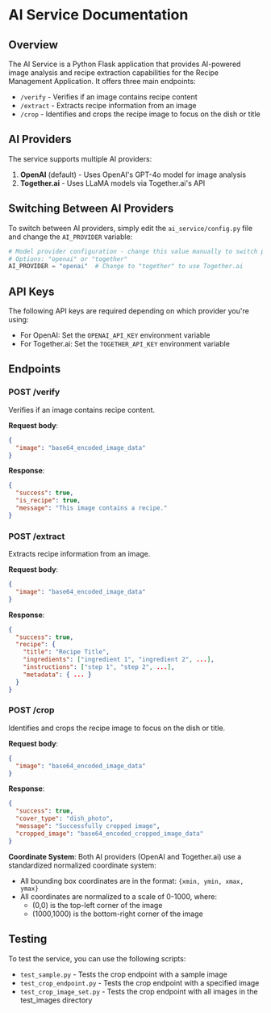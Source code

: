 # AI Service Documentation

## Overview
The AI Service is a Python Flask application that provides AI-powered image analysis and recipe extraction capabilities for the Recipe Management Application. It offers three main endpoints:

- `/verify` - Verifies if an image contains recipe content
- `/extract` - Extracts recipe information from an image
- `/crop` - Identifies and crops the recipe image to focus on the dish or title

## AI Providers
The service supports multiple AI providers:

1. **OpenAI** (default) - Uses OpenAI's GPT-4o model for image analysis
2. **Together.ai** - Uses LLaMA models via Together.ai's API

## Switching Between AI Providers

To switch between AI providers, simply edit the `ai_service/config.py` file and change the `AI_PROVIDER` variable:

```python
# Model provider configuration - change this value manually to switch providers
# Options: "openai" or "together"
AI_PROVIDER = "openai"  # Change to "together" to use Together.ai
```

## API Keys

The following API keys are required depending on which provider you're using:

- For OpenAI: Set the `OPENAI_API_KEY` environment variable
- For Together.ai: Set the `TOGETHER_API_KEY` environment variable

## Endpoints

### POST /verify
Verifies if an image contains recipe content.

**Request body**: 
```json
{
  "image": "base64_encoded_image_data"
}
```

**Response**:
```json
{
  "success": true,
  "is_recipe": true,
  "message": "This image contains a recipe."
}
```

### POST /extract
Extracts recipe information from an image.

**Request body**: 
```json
{
  "image": "base64_encoded_image_data"
}
```

**Response**:
```json
{
  "success": true,
  "recipe": {
    "title": "Recipe Title",
    "ingredients": ["ingredient 1", "ingredient 2", ...],
    "instructions": ["step 1", "step 2", ...],
    "metadata": { ... }
  }
}
```

### POST /crop
Identifies and crops the recipe image to focus on the dish or title.

**Request body**: 
```json
{
  "image": "base64_encoded_image_data"
}
```

**Response**:
```json
{
  "success": true,
  "cover_type": "dish_photo",
  "message": "Successfully cropped image",
  "cropped_image": "base64_encoded_cropped_image_data"
}
```

**Coordinate System**:
Both AI providers (OpenAI and Together.ai) use a standardized normalized coordinate system:
- All bounding box coordinates are in the format: `{xmin, ymin, xmax, ymax}`
- All coordinates are normalized to a scale of 0-1000, where:
  - (0,0) is the top-left corner of the image
  - (1000,1000) is the bottom-right corner of the image

## Testing

To test the service, you can use the following scripts:

- `test_sample.py` - Tests the crop endpoint with a sample image
- `test_crop_endpoint.py` - Tests the crop endpoint with a specified image
- `test_crop_image_set.py` - Tests the crop endpoint with all images in the test_images directory
